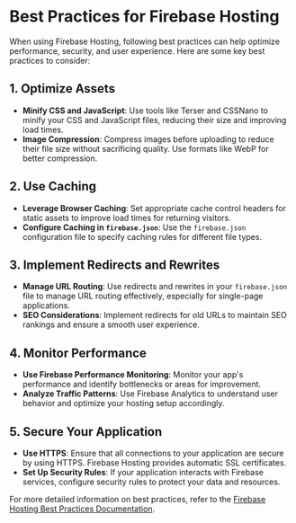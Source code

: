 # Best Practices for Firebase Hosting

When using Firebase Hosting, following best practices can help optimize performance, security, and user experience. Here are some key best practices to consider:

## 1. Optimize Assets

- **Minify CSS and JavaScript**: Use tools like Terser and CSSNano to minify your CSS and JavaScript files, reducing their size and improving load times.
- **Image Compression**: Compress images before uploading to reduce their file size without sacrificing quality. Use formats like WebP for better compression.

## 2. Use Caching

- **Leverage Browser Caching**: Set appropriate cache control headers for static assets to improve load times for returning visitors.
- **Configure Caching in `firebase.json`**: Use the `firebase.json` configuration file to specify caching rules for different file types.

## 3. Implement Redirects and Rewrites

- **Manage URL Routing**: Use redirects and rewrites in your `firebase.json` file to manage URL routing effectively, especially for single-page applications.
- **SEO Considerations**: Implement redirects for old URLs to maintain SEO rankings and ensure a smooth user experience.

## 4. Monitor Performance

- **Use Firebase Performance Monitoring**: Monitor your app's performance and identify bottlenecks or areas for improvement.
- **Analyze Traffic Patterns**: Use Firebase Analytics to understand user behavior and optimize your hosting setup accordingly.

## 5. Secure Your Application

- **Use HTTPS**: Ensure that all connections to your application are secure by using HTTPS. Firebase Hosting provides automatic SSL certificates.
- **Set Up Security Rules**: If your application interacts with Firebase services, configure security rules to protect your data and resources.

For more detailed information on best practices, refer to the [Firebase Hosting Best Practices Documentation](https://firebase.google.com/docs/hosting/best-practices).
